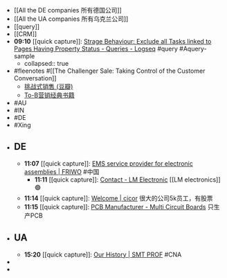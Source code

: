 - [[All the DE companies 所有德国公司]]
- [[All the UA companies 所有乌克兰公司]]
- [[query]]
- [[CRM]]
- **09:10** [[quick capture]]:  [Strage Behaviour: Exclude all Tasks linked to Pages Having Property Status - Queries - Logseq](https://discuss.logseq.com/t/strage-behaviour-exclude-all-tasks-linked-to-pages-having-property-status/22261) #query #Aquery-sample
	- collapsed:: true
- #fleenotes   #[[The Challenger Sale: Taking Control of the Customer Conversation]]
	- [挑战式销售 (豆瓣)](https://book.douban.com/subject/22994152/)
	- [To-B营销经典书籍](https://www.douban.com/doulist/152524248/)
- #AU
- #IN
- #DE
- #Xing
- ## DE
	- **11:07** [[quick capture]]:  [EMS service provider for electronic assemblies | FRIWO](https://www.friwo.com/en/products-services/electronic-manufacturing-services/) #中国
		- **11:11** [[quick capture]]:  [Contact - LM Electronic](https://lm-electronic.de/en/contact/) [[LM electronics]] 🟢
	- **11:14** [[quick capture]]:  [Welcome | cicor](https://www.cicor.com/en/) 很大的公司5k员工，有股票
	- **11:15** [[quick capture]]:  [PCB Manufacturer - Multi Circuit Boards](https://www.multi-circuit-boards.eu/en/index.html) 只生产PCB
- ## UA
	- **15:20** [[quick capture]]:  [Our History | SMT PROF](https://smt-prof.com.ua/en/company/history/) #CNA
-
-